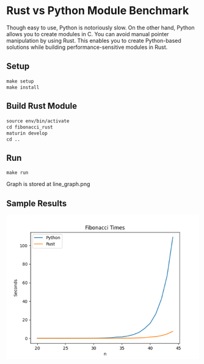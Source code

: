 # Rust vs Python Module Benchmark

Though easy to use, Python is notoriously slow. On the other hand, Python allows you to create modules in C. You can avoid manual pointer manipulation by using Rust. This enables you to create Python-based solutions while building performance-sensitive modules in Rust.

## Setup

    make setup
    make install

## Build Rust Module

    source env/bin/activate
    cd fibonacci_rust
    maturin develop
    cd ..

## Run

    make run

Graph is stored at line_graph.png

## Sample Results

![Graph](line_graph.png)